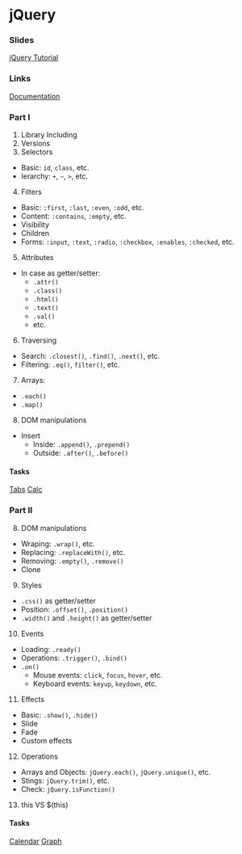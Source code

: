 # jQuery

### Slides
[jQuery Tutorial](http://slides.com/ra_levis/jquery-tutorial#/)

### Links
[Documentation](https://api.jquery.com/)

### Part I
1. Library Including
2. Versions
3. Selectors
  - Basic: `id`, `class`, etc.
  - Ierarchy: `+`, `~`, `>`, etc.
4. Filters
  - Basic: `:first`, `:last`, `:even`, `:odd`, etc.
  - Content: `:contains`, `:empty`, etc.
  - Visibility
  - Children
  - Forms: `:input`, `:text`, `:radio`, `:checkbox`, `:enables`, `:checked`, etc.
5. Attributes
  - In case as getter/setter:
    * `.attr()` 
    * `.class()`
    * `.html()`
    * `.text()`
    * `.val()`
    * etc.
6. Traversing
  - Search: `.closest()`, `.find()`, `.next()`, etc.
  - Filtering: `.eq()`, `filter()`, etc.
7. Arrays: 
  - `.each()`
  - `.map()`
8. DOM manipulations
  - Insert
    * Inside: `.append()`, `.prepend()`
    * Outside: `.after()`, `.before()`

#### Tasks
[Tabs](https://github.com/daryasabinina/jQuery-course-/tree/master/tabs)
[Calc](https://github.com/daryasabinina/jQuery-course-/blob/master/calc.html)

### Part II
8. DOM manipulations
  - Wraping: `.wrap()`, etc.
  - Replacing: `.replaceWith()`, etc.
  - Removing: `.empty()`, `.remove()`
  - Clone
9. Styles
  - `.css()` as getter/setter
  - Position: `.offset()`, `.position()`
  - `.width()` and `.height()` as getter/setter
10. Events
  - Loading: `.ready()`
  - Operations: `.trigger()`, `.bind()`
  - `.on()`
    * Mouse events: `click`, `focus`, `hover`, etc.
    * Keyboard events: `keyup`, `keydown`, etc.
11. Effects
  - Basic: `.show()`, `.hide()`
  - Slide
  - Fade
  - Custom effects
12. Operations
  - Arrays and Objects: `jQuery.each()`, `jQuery.unique()`, etc.
  - Stings: `jQuery.trim()`, etc.
  - Check: `jQuery.isFunction()`
13. this VS $(this)

#### Tasks
[Calendar](https://github.com/daryasabinina/jQuery-course-/tree/master/calendar)
[Graph](https://github.com/daryasabinina/jQuery-course-/tree/master/graph)
